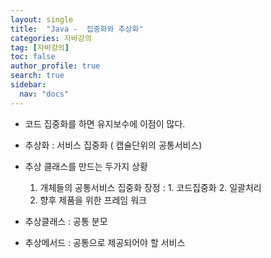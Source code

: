 ```yaml
---
layout: single
title:  "Java -  집중화와 추상화"
categories: 자바강의
tag: [자바강의]
toc: false
author_profile: true
search: true
sidebar:
  nav: "docs"
---
```



- 코드 집중화를 하면 유지보수에 이점이 많다.
- 추상화 : 서비스 집중화 ( 캡슐단위의 공통서비스)


- 추상 클래스를 만드는 두가지 상황
   1. 개체들의 공통서비스 집중화
     장정 : 1. 코드집중화 2. 일괄처리
    2. 향후 제품을 위한 프레임 워크

- 추상클래스 : 공통 분모
- 추상메서드 : 공통으로 제공되어야 할 서비스






